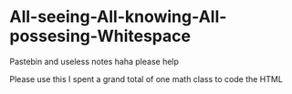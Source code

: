 # All-seeing-All-knowing-All-possesing-Whitespace
Pastebin and useless notes haha please help

Please use this I spent a grand total of one math class to code the HTML
